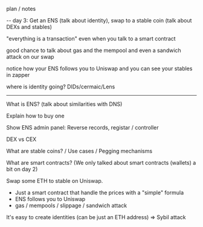 plan / notes 

--
day 3: Get an ENS (talk about identity), swap to a stable coin (talk about DEXs and stables)

"everything is a transaction" even when you talk to a smart contract

good chance to talk about gas and the mempool and even a sandwich attack on our swap

notice how your ENS follows you to Uniswap and you can see your stables in zapper

where is identity going? DIDs/cermaic/Lens

---

What is ENS? (talk about similarities with DNS)

Explain how to buy one

Show ENS admin panel: Reverse records, registar / controller

DEX vs CEX

What are stable coins? / Use cases / Pegging mechanisms

What are smart contracts? (We only talked about smart contracts (wallets) a bit on day 2)

Swap some ETH to stable on Uniswap.
 - Just a smart contract that handle the prices with a "simple" formula
 - ENS follows you to Uniswap
 - gas / mempools / slippage / sandwich attack

It's easy to create identities (can be just an ETH address) => Sybil attack
